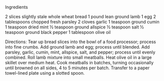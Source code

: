 Ingredients

2 slices slightly stale whole wheat bread
1 pound lean ground lamb
1 egg
2 tablespoons chopped fresh parsley
2 cloves garlic
1 teaspoon ground cumin
1 teaspoon dried mint
½ teaspoon ground allspice
½ teaspoon salt
½ teaspoon ground black pepper
1 tablespoon olive oil

Directions:
Tear up bread slices into the bowl of a food processor; process into fine crumbs. 
Add ground lamb and egg; process until blended. 
Add parsley, garlic, cumin, mint, allspice, salt, and pepper; process until evenly combined.
Roll lamb mixture into small meatballs.
Heat olive oil in a large skillet over medium heat. 
Cook meatballs in batches, turning occasionally until browned on all sides, 4 to 5 minutes per batch. 
Transfer to a paper towel-lined plate using a slotted spoon.
